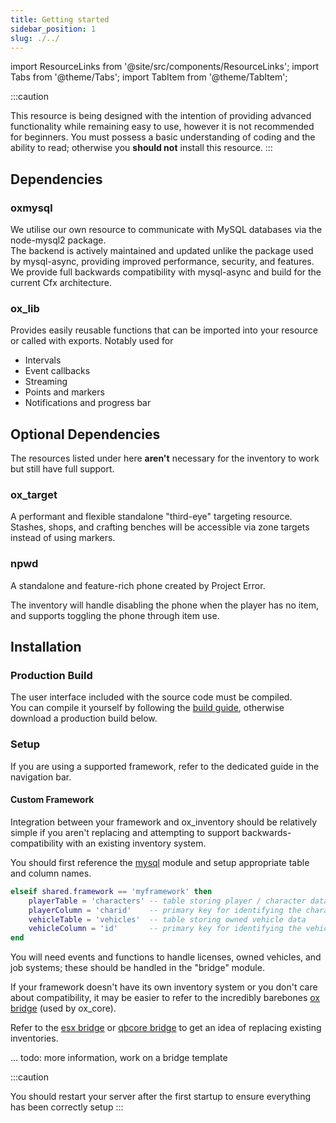 ```yaml
---
title: Getting started
sidebar_position: 1
slug: ./../
---
```


import ResourceLinks from '@site/src/components/ResourceLinks';
import Tabs from '@theme/Tabs';
import TabItem from '@theme/TabItem';

:::caution

This resource is being designed with the intention of providing advanced functionality while remaining easy to use,
however it is not recommended for beginners. You must possess a basic understanding of coding and the ability to read;
otherwise you **should not** install this resource.
:::

## Dependencies

### oxmysql

We utilise our own resource to communicate with MySQL databases via the node-mysql2 package.  
The backend is actively maintained and updated unlike the package used by mysql-async, providing improved performance, security, and features.  
We provide full backwards compatibility with mysql-async and build for the current Cfx architecture.

<ResourceLinks repo="https://www.github.com/overextended/oxmysql" docs="../oxmysql"></ResourceLinks>

### ox_lib

Provides easily reusable functions that can be imported into your resource or called with exports. Notably used for

- Intervals
- Event callbacks
- Streaming
- Points and markers
- Notifications and progress bar

<ResourceLinks repo="https://www.github.com/overextended/ox_lib" docs="../ox_lib"></ResourceLinks>

## Optional Dependencies

The resources listed under here **aren't** necessary for the inventory to work but still have full support.

### ox_target

A performant and flexible standalone "third-eye" targeting resource.  
Stashes, shops, and crafting benches will be accessible via zone targets instead of using markers.

<ResourceLinks repo="https://www.github.com/overextended/ox_target" docs="../ox_target"></ResourceLinks>

### npwd

A standalone and feature-rich phone created by Project Error.

The inventory will handle disabling the phone when the player has no item, and supports toggling the phone through item use.

<ResourceLinks repo="https://github.com/project-error/npwd" docs="https://projecterror.dev/docs/npwd/start/installation"></ResourceLinks>

## Installation

### Production Build

The user interface included with the source code must be compiled.  
You can compile it yourself by following the [build guide](./Guides/inventory_ui), otherwise download a production build below.

<ResourceLinks repo="https://github.com/overextended/ox_inventory/releases/latest"></ResourceLinks>

### Setup

If you are using a supported framework, refer to the dedicated guide in the navigation bar.

#### Custom Framework

Integration between your framework and ox_inventory should be relatively simple if you aren't replacing and attempting to support backwards-compatibility with an existing inventory system.

You should first reference the [mysql](https://github.com/overextended/ox_inventory/blob/main/modules/mysql/server.lua) module and setup appropriate table and column names.

```lua
elseif shared.framework == 'myframework' then
    playerTable = 'characters' -- table storing player / character data
    playerColumn = 'charid'    -- primary key for identifying the character (i.e. identifier, citizenid, id)
    vehicleTable = 'vehicles'  -- table storing owned vehicle data
    vehicleColumn = 'id'       -- primary key for identifying the vehicle (i.e. plate, vin, id)
end
```

You will need events and functions to handle licenses, owned vehicles, and job systems; these should be handled in the "bridge" module.

If your framework doesn't have its own inventory system or you don't care about compatibility, it may be easier to refer to the incredibly barebones [ox bridge](https://github.com/overextended/ox_inventory/tree/main/modules/bridge/ox) (used by ox_core).

Refer to the [esx bridge](https://github.com/overextended/ox_inventory/tree/main/modules/bridge/esx) or [qbcore bridge](https://github.com/overextended/ox_inventory/tree/main/modules/bridge/qb) to get an idea of replacing existing inventories.

... todo: more information, work on a bridge template

:::caution

You should restart your server after the first startup to ensure everything has been correctly setup
:::
